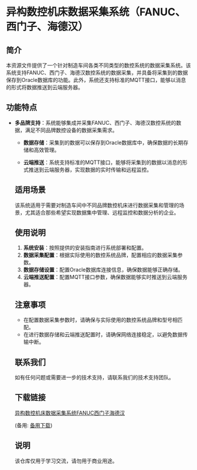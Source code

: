 # 异构数控机床数据采集系统（FANUC、西门子、海德汉）

## 简介

本资源文件提供了一个针对制造车间各类不同类型的数控系统的数据采集系统。该系统支持FANUC、西门子、海德汉数控系统的数据采集，并具备将采集到的数据保存到Oracle数据库的功能。此外，系统还支持标准的MQTT接口，能够以消息的形式将数据推送到云端服务器。

## 功能特点

- **多品牌支持**：系统能够集成并采集FANUC、西门子、海德汉数控系统的数据，满足不同品牌数控设备的数据采集需求。

  - **数据存储**：采集到的数据可以保存到Oracle数据库中，确保数据的长期存储和高效管理。

  - **云端推送**：系统支持标准的MQTT接口，能够将采集到的数据以消息的形式推送到云端服务器，实现数据的实时传输和远程监控。

  ## 适用场景

  该系统适用于需要对制造车间中不同品牌数控机床进行数据采集和管理的场景，尤其适合那些希望实现数据集中管理、远程监控和数据分析的企业。

  ## 使用说明

  1. **系统安装**：按照提供的安装指南进行系统部署和配置。
  2. **数据采集配置**：根据实际使用的数控系统品牌，配置相应的数据采集参数。
  3. **数据存储设置**：配置Oracle数据库连接信息，确保数据能够正确存储。
  4. **云端推送配置**：配置MQTT接口参数，确保数据能够实时推送到云端服务器。

  ## 注意事项

  - 在配置数据采集参数时，请确保与实际使用的数控系统品牌和型号相匹配。
  - 在进行数据存储和云端推送配置时，请确保网络连接稳定，以避免数据传输中断。

  ## 联系我们

  如有任何问题或需要进一步的技术支持，请联系我们的技术支持团队。

  ## 下载链接
  [异构数控机床数据采集系统FANUC西门子海德汉](https://pan.quark.cn/s/71eff4ed9124) 

  (备用: [备用下载](https://pan.baidu.com/s/1Nh0_l06_lTayReqtukJhxA?pwd=1234))

  ## 说明

  该仓库仅用于学习交流，请勿用于商业用途。
